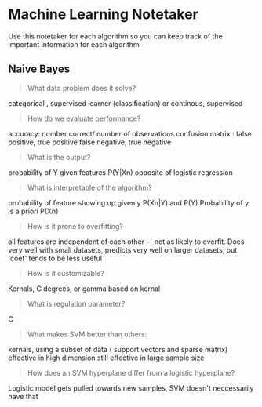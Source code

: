 # Machine Learning Notetaker

Use this notetaker for each algorithm so you can keep track of the important information for each algorithm

## Naive Bayes

> What data problem does it solve?

categorical , supervised learner (classification) or 
continous, supervised 

> How do we evaluate performance?

accuracy: number correct/ number of observations
confusion matrix : false positive, true positive false negative, true negative

> What is the output?

probability of Y given features
P(Y|Xn) opposite of logistic regression

> What is interpretable of the algorithm?

probability of feature showing up given y
P(Xn|Y) 
and P(Y)
Probability of y is a priori
P(Xn)

> How is it prone to overfitting?

all features are independent of each other -- not as likely to overfit. Does very well with small datasets, predicts very well on larger datasets, but 'coef' tends to be less useful 

> How is it customizable?

Kernals,
C 
degrees, or gamma based on kernal

> What is regulation parameter?

C

> What makes SVM better than others:

kernals,
using a subset of data ( support vectors and sparse matrix)
effective in high dimension
still effective in large sample size 

> How does an SVM hyperplane differ from a logistic hyperplane?

Logistic model gets pulled towards new samples, SVM doesn't neccessarily have that